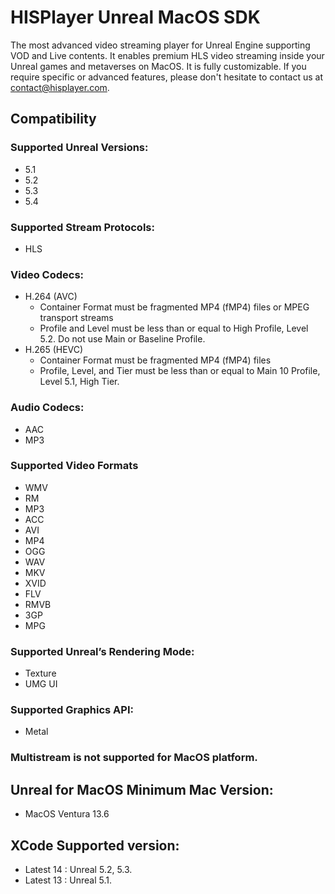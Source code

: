 # HISPlayer Unreal MacOS SDK
The most advanced video streaming player for Unreal Engine supporting VOD and Live contents. It enables premium HLS video streaming inside your Unreal games and metaverses on MacOS. It is fully customizable. If you require specific or advanced features, please don't hesitate to contact us at contact@hisplayer.com.

## Compatibility
### Supported Unreal Versions: 
* 5.1
* 5.2
* 5.3
* 5.4

### Supported Stream Protocols: 
* HLS

### Video Codecs:
* H.264 (AVC)
  * Container Format must be fragmented MP4 (fMP4) files or MPEG transport streams
  * Profile and Level must be less than or equal to High Profile, Level 5.2. Do not use Main or Baseline Profile.
* H.265 (HEVC)
  * Container Format must be fragmented MP4 (fMP4) files
  * Profile, Level, and Tier must be less than or equal to Main 10 Profile, Level 5.1, High Tier.

### Audio Codecs:
* AAC
* MP3

### Supported Video Formats
* WMV
* RM
* MP3
* ACC
* AVI
* MP4
* OGG
* WAV
* MKV
* XVID
* FLV
* RMVB
* 3GP
* MPG

### Supported Unreal’s Rendering Mode: 
* Texture
* UMG UI

### Supported Graphics API:
* Metal

### Multistream is not supported for MacOS platform.

## Unreal for MacOS Minimum Mac Version:
* MacOS Ventura 13.6

## XCode Supported version:
* Latest 14 : Unreal 5.2, 5.3.
* Latest 13 : Unreal 5.1.
